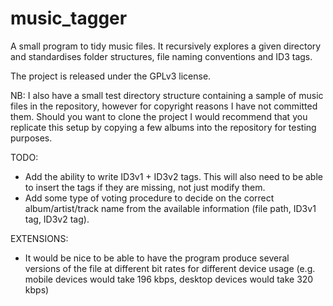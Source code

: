 music_tagger
============

A small program to tidy music files. It recursively explores a given directory and standardises 
folder structures, file naming conventions and ID3 tags.

The project is released under the GPLv3 license.

NB: I also have a small test directory structure containing a sample of music files in the 
repository, however for copyright reasons I have not committed them. Should you want to clone the 
project I would recommend that you replicate this setup by copying a few albums into the repository 
for testing purposes.


TODO:
- Add the ability to write ID3v1 + ID3v2 tags. This will also need to be able to insert the tags if 
they are missing, not just modify them.
- Add some type of voting procedure to decide on the correct album/artist/track name from the 
available information (file path, ID3v1 tag, ID3v2 tag).


EXTENSIONS:
- It would be nice to be able to have the program produce several versions of the file at different 
bit rates for different device usage (e.g. mobile devices would take 196 kbps, desktop devices would 
take 320 kbps)
